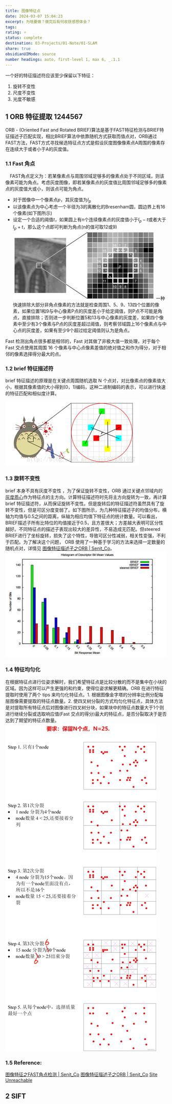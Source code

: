 ```yaml
---
title: 图像特征点
date: 2024-03-07 15:04:23
excerpt: 为啥要做？做完后有何收获感想体会？
tags: 
rating: ⭐
status: complete
destination: 03-Projects/01-Note/01-SLAM
share: true
obsidianUIMode: source
number headings: auto, first-level 1, max 6, _.1.1
---
```


一个好的特征描述符应该至少保留以下特征：
1. 旋转不变性
2. 尺度不变性 
3. 光度不敏感
## 1 ORB 特征提取 1244567
ORB - (Oriented Fast and Rotated BRIEF)算法是基于FAST特征检测与BRIEF特征描述子匹配实现，相比BRIEF算法中依靠随机方式获取而值点对，ORB通过FAST方法，FAST方式寻找候选特征点方式是假设灰度图像像素点A周围的像素存在连续大于或者小于A的灰度值。
### 1.1 Fast 角点
 FAST角点定义为：若某像素点与周围邻域足够多的像素点处于不同区域，则该像素可能为角点。考虑灰度图像，即若某像素点的灰度值比周围邻域足够多的像素点的灰度值大或小，则该点可能为角点。
- 对于图像中一个像素点$p$，其灰度值为$I_p$
- 以该像素点为中心考虑一个半径为3的离散化的Bresenham圆，圆边界上有16个像素(如下图所示)
- 设定一个合适的阈值$t$，如果圆上有n个连续像素点的灰度值小于$I_p−t$或者大于$I_p+t$，那么这个点即可判断为角点(n的值可取12或9)
 ![1-feature_match.png](1-feature_match.png)
一种快速排除大部分非角点像素的方法就是检查周围1、5、9、13四个位置的像素，如果位置1和9与中心像素P点的灰度差小于给定阈值，则P点不可能是角点，直接排除；否则进一步判断位置5和13与中心像素的灰度差，如果四个像素中至少有3个像素与P点的灰度差超过阈值，则考察邻域圆上16个像素点与中心点的灰度差，如果有至少9个超过给定阈值则认为是角点。

Fast 检测出角点很多都是相邻的，Fast 对其做了非极大值一致处理，对于每个 Fast 交点使用其周围 16 个像素与中心点像素差值的绝对值之和作为得分，对于相邻的像素选择得分最大的点。

### 1.2 brief 特征描述符
brief 特征描述的原理是在关键点周围随机选取 N 个点对，对比像素点的像素值大小，根据其像素值的大小得到(0，1)编码，这种二进制编码的表示，可以进行快速的特征匹配和相似度计算。

![2-feature_match.png](2-feature_match.png)

### 1.3 旋转不变性
brief  本身不具有灰度不变性 ，为了保证旋转不变性，ORB 通过关键点邻域内的[灰度质心](https://zhuanlan.zhihu.com/p/481373935)作为特征点的主方向。计算特征描述符时先将主方向旋转为一致，再计算 brief 特征描述符，从而保证旋转不变性。但是旋转后的特征描述符虽然具有了旋转不变性，但是可区分度变弱了。如下图所示，为几种特征描述子的均值分布，横轴为均值与0.5之间的距离，纵轴为相应均值下特征点的统计数量。可以看出，BRIEF描述子所有比特位的均值接近于0.5，且方差很大；方差越大表明可区分性越好。不同特征点的描述子表现出较大的差异性，不易造成无匹配。但steered BRIEF进行了坐标旋转，损失了这个特性，导致可区分性减弱，相关性变强，不利于匹配。为了解决这个问题， ORB 使用了一种基于学习的方法来选择一定数量的随机点对，详情见 [图像特征描述子之ORB | Senit\_Co](https://senitco.github.io/2017/07/09/image-feature-orb/)。
![3-feature_match.png](3-feature_match.png)

### 1.4 特征均匀化
在根据特征点进行位姿求解时，我们希望特征点是比较分散的而不是集中在小块的区域。因为这样可以产生更强的和约束，使得位姿求解更精确。ORB 在进行特征提取时使用了两个 tips 来均匀化特征点。1. 根据图像金字塔的分辨率比例分配每层图像需要提取的特征点数量。2. 使四叉树分裂的方式均匀化特征点，具体方法是对提取所有特征点后对图像进行四叉树分块，如果块中的特征点数量大于1个则进行继续分裂或选取响应值(Fast 交点的得分)最大的特征点，是否分裂取决于是否达到了期望的特征点数量。
![6-feature_match.png](6-feature_match.png)



### 1.5 Reference:
[图像特征之FAST角点检测 | Senit\_Co](https://senitco.github.io/2017/06/30/image-feature-fast/)
[图像特征描述子之ORB | Senit\_Co](https://senitco.github.io/2017/07/09/image-feature-orb/)
[Site Unreachable](https://zhuanlan.zhihu.com/p/481373935)
## 2 SIFT

